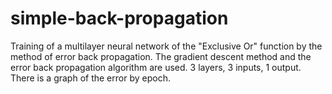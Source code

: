 # simple-back-propagation
Training of a multilayer neural network of the "Exclusive Or" function by the method of error back propagation. The gradient descent method and the error back propagation algorithm are used. 3 layers, 3 inputs, 1 output. There is a graph of the error by epoch.
